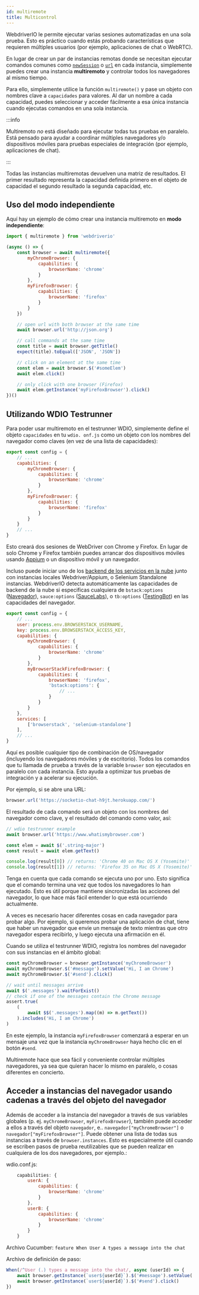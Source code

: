 ```yaml
---
id: multiremote
title: Multicontrol
---
```


WebdriverIO le permite ejecutar varias sesiones automatizadas en una sola prueba. Esto es práctico cuando estás probando características que requieren múltiples usuarios (por ejemplo, aplicaciones de chat o WebRTC).

En lugar de crear un par de instancias remotas donde se necesitan ejecutar comandos comunes como [`newSession`](/docs/api/webdriver#newsession) o [`url`](/docs/api/browser/url) en cada instancia, simplemente puedes crear una instancia **multiremoto** y controlar todos los navegadores al mismo tiempo.

Para ello, simplemente utilice la función `multiremote()` y pase un objeto con nombres clave a `capacidades` para valores. Al dar un nombre a cada capacidad, puedes seleccionar y acceder fácilmente a esa única instancia cuando ejecutas comandos en una sola instancia.

:::info

Multiremoto _no_ está diseñado para ejecutar todas tus pruebas en paralelo. Está pensado para ayudar a coordinar múltiples navegadores y/o dispositivos móviles para pruebas especiales de integración (por ejemplo, aplicaciones de chat).

:::

Todas las instancias multiremotas devuelven una matriz de resultados. El primer resultado representa la capacidad definida primero en el objeto de capacidad el segundo resultado la segunda capacidad, etc.

## Uso del modo independiente

Aquí hay un ejemplo de cómo crear una instancia multiremoto en __modo independiente__:

```js
import { multiremote } from 'webdriverio'

(async () => {
    const browser = await multiremote({
        myChromeBrowser: {
            capabilities: {
                browserName: 'chrome'
            }
        },
        myFirefoxBrowser: {
            capabilities: {
                browserName: 'firefox'
            }
        }
    })

    // open url with both browser at the same time
    await browser.url('http://json.org')

    // call commands at the same time
    const title = await browser.getTitle()
    expect(title).toEqual(['JSON', 'JSON'])

    // click on an element at the same time
    const elem = await browser.$('#someElem')
    await elem.click()

    // only click with one browser (Firefox)
    await elem.getInstance('myFirefoxBrowser').click()
})()
```

## Utilizando WDIO Testrunner

Para poder usar multiremoto en el testrunner WDIO, simplemente define el objeto `capacidades` en tu `wdio. onf.js` como un objeto con los nombres del navegador como claves (en vez de una lista de capacidades):

```js
export const config = {
    // ...
    capabilities: {
        myChromeBrowser: {
            capabilities: {
                browserName: 'chrome'
            }
        },
        myFirefoxBrowser: {
            capabilities: {
                browserName: 'firefox'
            }
        }
    }
    // ...
}
```

Esto creará dos sesiones de WebDriver con Chrome y Firefox. En lugar de solo Chrome y Firefox también puedes arrancar dos dispositivos móviles usando [Appium](http://appium.io) o un dispositivo móvil y un navegador.

Incluso puede iniciar uno de los [backend de los servicios en la nube](https://webdriver.io/docs/cloudservices.html) junto con instancias locales Webdriver/Appium, o Selenium Standalone instancias. WebdriverIO detecta automáticamente las capacidades de backend de la nube si especificas cualquiera de `bstack:options` ([Navegador](https://webdriver.io/docs/browserstack-service.html)), `sauce:options` ([SauceLabs](https://webdriver.io/docs/sauce-service.html)), o `tb:options` ([TestingBot](https://webdriver.io/docs/testingbot-service.html)) en las capacidades del navegador.

```js
export const config = {
    // ...
    user: process.env.BROWSERSTACK_USERNAME,
    key: process.env.BROWSERSTACK_ACCESS_KEY,
    capabilities: {
        myChromeBrowser: {
            capabilities: {
                browserName: 'chrome'
            }
        },
        myBrowserStackFirefoxBrowser: {
            capabilities: {
                browserName: 'firefox',
                'bstack:options': {
                    // ...
                }
            }
        }
    },
    services: [
        ['browserstack', 'selenium-standalone']
    ],
    // ...
}
```

Aquí es posible cualquier tipo de combinación de OS/navegador (incluyendo los navegadores móviles y de escritorio). Todos los comandos que tu llamada de prueba a través de la variable `browser` son ejecutados en paralelo con cada instancia. Esto ayuda a optimizar tus pruebas de integración y a acelerar su ejecución.

Por ejemplo, si se abre una URL:

```js
browser.url('https://socketio-chat-h9jt.herokuapp.com/')
```

El resultado de cada comando será un objeto con los nombres del navegador como clave, y el resultado del comando como valor, así:

```js
// wdio testrunner example
await browser.url('https://www.whatismybrowser.com')

const elem = await $('.string-major')
const result = await elem.getText()

console.log(result[0]) // returns: 'Chrome 40 on Mac OS X (Yosemite)'
console.log(result[1]) // returns: 'Firefox 35 on Mac OS X (Yosemite)'
```

Tenga en cuenta que cada comando se ejecuta uno por uno. Esto significa que el comando termina una vez que todos los navegadores lo han ejecutado. Esto es útil porque mantiene sincronizadas las acciones del navegador, lo que hace más fácil entender lo que está ocurriendo actualmente.

A veces es necesario hacer diferentes cosas en cada navegador para probar algo. Por ejemplo, si queremos probar una aplicación de chat, tiene que haber un navegador que envíe un mensaje de texto mientras que otro navegador espera recibirlo, y luego ejecuta una afirmación en él.

Cuando se utiliza el testrunner WDIO, registra los nombres del navegador con sus instancias en el ámbito global:

```js
const myChromeBrowser = browser.getInstance('myChromeBrowser')
await myChromeBrowser.$('#message').setValue('Hi, I am Chrome')
await myChromeBrowser.$('#send').click()

// wait until messages arrive
await $('.messages').waitForExist()
// check if one of the messages contain the Chrome message
assert.true(
    (
        await $$('.messages').map((m) => m.getText())
    ).includes('Hi, I am Chrome')
)
```

En este ejemplo, la instancia `myFirefoxBrowser` comenzará a esperar en un mensaje una vez que la instancia `myChromeBrowser` haya hecho clic en el botón `#send`.

Multiremote hace que sea fácil y conveniente controlar múltiples navegadores, ya sea que quieran hacer lo mismo en paralelo, o cosas diferentes en concierto.

## Acceder a instancias del navegador usando cadenas a través del objeto del navegador
Además de acceder a la instancia del navegador a través de sus variables globales (p. ej. `myChromeBrowser`, `myFirefoxBrowser`), también puede acceder a ellos a través del objeto `navegador`, e.. `navegador["myChromeBrowser"]` o `navegador["myFirefoxBrowser"]`. Puede obtener una lista de todas sus instancias a través de `browser.instances`. Esto es especialmente útil cuando se escriben pasos de prueba reutilizables que se pueden realizar en cualquiera de los dos navegadores, por ejemplo.:

wdio.conf.js:
```js
    capabilities: {
        userA: {
            capabilities: {
                browserName: 'chrome'
            }
        },
        userB: {
            capabilities: {
                browserName: 'chrome'
            }
        }
    }
```

Archivo Cucumber:
    ```feature
    When User A types a message into the chat
    ```

Archivo de definición de paso:
```js
When(/^User (.) types a message into the chat/, async (userId) => {
    await browser.getInstance(`user${userId}`).$('#message').setValue('Hi, I am Chrome')
    await browser.getInstance(`user${userId}`).$('#send').click()
})
```

